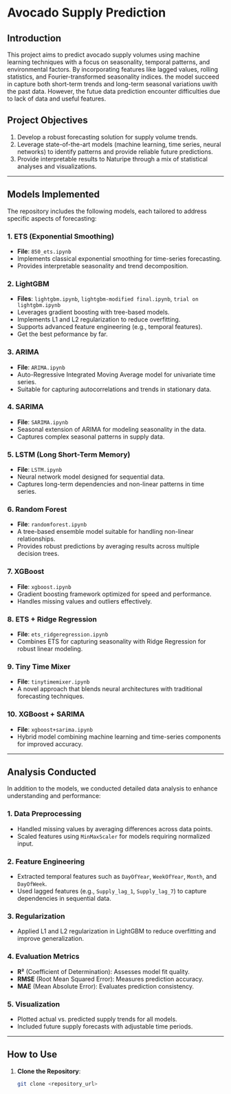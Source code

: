 # **Avocado Supply Prediction**

## **Introduction**
This project aims to predict avocado supply volumes using machine learning techniques with a focus on seasonality, temporal patterns, and environmental factors. By incorporating features like lagged values, rolling statistics, and Fourier-transformed seasonality indices. the model succeed in capture both short-term trends and long-term seasonal variations uwith the past data. However, the futue data prediction encounter difficulties due to lack of data and useful features.

## **Project Objectives**
1. Develop a robust forecasting solution for supply volume trends.
2. Leverage state-of-the-art models (machine learning, time series, neural networks) to identify patterns and provide reliable future predictions.
3. Provide interpretable results to Naturipe through a mix of statistical analyses and visualizations.

---

## **Models Implemented**
The repository includes the following models, each tailored to address specific aspects of forecasting:

### **1. ETS (Exponential Smoothing)**
- **File**: `850_ets.ipynb`
- Implements classical exponential smoothing for time-series forecasting.
- Provides interpretable seasonality and trend decomposition.

### **2. LightGBM**
- **Files**: `lightgbm.ipynb`, `lightgbm-modified final.ipynb`, `trial on lightgbm.ipynb`
- Leverages gradient boosting with tree-based models.
- Implements L1 and L2 regularization to reduce overfitting.
- Supports advanced feature engineering (e.g., temporal features).
- Get the best peformance by far.

### **3. ARIMA**
- **File**: `ARIMA.ipynb`
- Auto-Regressive Integrated Moving Average model for univariate time series.
- Suitable for capturing autocorrelations and trends in stationary data.

### **4. SARIMA**
- **File**: `SARIMA.ipynb`
- Seasonal extension of ARIMA for modeling seasonality in the data.
- Captures complex seasonal patterns in supply data.

### **5. LSTM (Long Short-Term Memory)**
- **File**: `LSTM.ipynb`
- Neural network model designed for sequential data.
- Captures long-term dependencies and non-linear patterns in time series.

### **6. Random Forest**
- **File**: `randomforest.ipynb`
- A tree-based ensemble model suitable for handling non-linear relationships.
- Provides robust predictions by averaging results across multiple decision trees.

### **7. XGBoost**
- **File**: `xgboost.ipynb`
- Gradient boosting framework optimized for speed and performance.
- Handles missing values and outliers effectively.

### **8. ETS + Ridge Regression**
- **File**: `ets_ridgeregression.ipynb`
- Combines ETS for capturing seasonality with Ridge Regression for robust linear modeling.

### **9. Tiny Time Mixer**
- **File**: `tinytimemixer.ipynb`
- A novel approach that blends neural architectures with traditional forecasting techniques.

### **10. XGBoost + SARIMA**
- **File**: `xgboost+sarima.ipynb`
- Hybrid model combining machine learning and time-series components for improved accuracy.

---

## **Analysis Conducted**
In addition to the models, we conducted detailed data analysis to enhance understanding and performance:

### **1. Data Preprocessing**
- Handled missing values by averaging differences across data points.
- Scaled features using `MinMaxScaler` for models requiring normalized input.

### **2. Feature Engineering**
- Extracted temporal features such as `DayOfYear`, `WeekOfYear`, `Month`, and `DayOfWeek`.
- Used lagged features (e.g., `Supply_lag_1`, `Supply_lag_7`) to capture dependencies in sequential data.

### **3. Regularization**
- Applied L1 and L2 regularization in LightGBM to reduce overfitting and improve generalization.

### **4. Evaluation Metrics**
- **R²** (Coefficient of Determination): Assesses model fit quality.
- **RMSE** (Root Mean Squared Error): Measures prediction accuracy.
- **MAE** (Mean Absolute Error): Evaluates prediction consistency.

### **5. Visualization**
- Plotted actual vs. predicted supply trends for all models.
- Included future supply forecasts with adjustable time periods.

---

## **How to Use**
1. **Clone the Repository**:
   ```bash
   git clone <repository_url>



